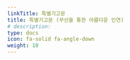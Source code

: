 ```yaml
---
linkTitle: 특별기고문
title: 특별기고문 (무선을 통한 아름다운 인연)
# description: 
type: docs
icon: fa-solid fa-angle-down
weight: 10
---
```




